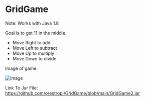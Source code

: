 # GridGame

Note: Works with Java 1.8

Goal is to get 11 in the middle.

- Move Right to add
- Move Left to subtract
- Move Up to multiply
- Move Down to divide

Image of game:

![image](https://user-images.githubusercontent.com/73619173/152722916-225dda3f-d50c-4b4a-b87b-edade53b4bec.png)

Link To Jar File: https://github.com/orestropi/GridGame/blob/main/GridGame2.jar
